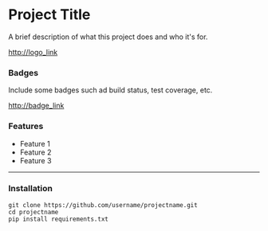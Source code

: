 # Project Title

A brief description of what this project does and who it's for.

<http://logo_link>

### Badges

Include some badges such ad build status, test coverage, etc.

<http://badge_link>

### Features

- Feature 1
- Feature 2
- Feature 3

---

### Installation

```
git clone https://github.com/username/projectname.git
cd projectname
pip install requirements.txt
```
